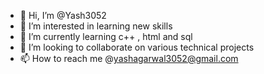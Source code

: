 - 👋 Hi, I’m @Yash3052
- 👀 I’m interested in learning new skills 
- 🌱 I’m currently learning c++ , html and sql
- 💞️ I’m looking to collaborate on various technical projects 
- 📫 How to reach me @yashagarwal3052@gmail.com

<!---
Yash3052/Yash3052 is a ✨ special ✨ repository because its `README.md` (this file) appears on your GitHub profile.
You can click the Preview link to take a look at your changes.
--->
